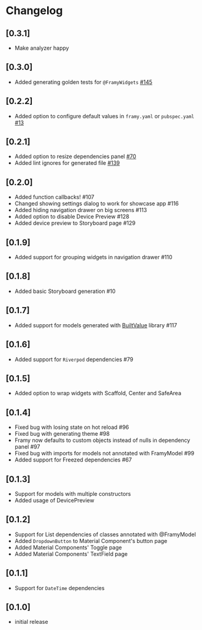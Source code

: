 # Changelog

## [0.3.1]

* Make analyzer happy

## [0.3.0]

* Added generating golden tests for `@FramyWidgets` [#145](https://github.com/Fidev-io/framy/issues/145)

## [0.2.2]

* Added option to configure default values in `framy.yaml` or `pubspec.yaml` [#13](https://github.com/Fidev-io/framy/issues/13)

## [0.2.1]

* Added option to resize dependencies panel [#70](https://github.com/Fidev-io/framy/issues/70)
* Added lint ignores for generated file [#139](https://github.com/Fidev-io/framy/issues/139)

## [0.2.0]

* Added function callbacks! #107
* Changed showing settings dialog to work for showcase app #116
* Added hiding navigation drawer on big screens #113
* Added option to disable Device Preview #128
* Added device preview to Storyboard page #129

## [0.1.9]

* Added support for grouping widgets in navigation drawer #110

## [0.1.8]

* Added basic Storyboard generation #10

## [0.1.7]

* Added support for models generated with [BuiltValue](https://pub.dev/packages/built_value) library #117

## [0.1.6]

* Added support for `Riverpod` dependencies #79

## [0.1.5]

* Added option to wrap widgets with Scaffold, Center and SafeArea

## [0.1.4]

* Fixed bug with losing state on hot reload #96
* Fixed bug with generating theme #98
* Framy now defaults to custom objects instead of nulls in dependency panel #97
* Fixed bug with imports for models not annotated with FramyModel #99
* Added support for Freezed dependencies #67

## [0.1.3]

* Support for models with multiple constructors
* Added usage of DevicePreview 

## [0.1.2]

* Support for List dependencies of classes annotated with @FramyModel
* Added `DropdownButton` to Material Component's button page
* Added Material Components' Toggle page
* Added Material Components' TextField page

## [0.1.1]

* Support for `DateTime` dependencies

## [0.1.0]

- initial release
